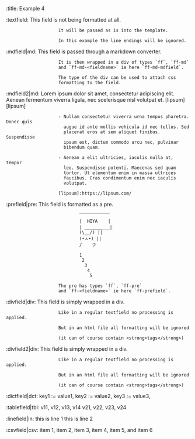 :title:                 Example 4

:textfield:             This field is not being formatted at all.

                        It will be passed as is into the template.

                        In this example the line endings will be ignored.

:mdfield|md:            This field is passed through a markdown converter.

                        It is then wrapped in a div of types `ff`, `ff-md`
                        and `ff-md-<fieldname>` ie here `ff-md-mdfield`.

                        The type of the div can be used to attach css
                        formatting to the field.

:mdfield2|md:           Lorem ipsum dolor sit amet, consectetur
                        adipiscing elit. Aenean fermentum viverra ligula,
                        nec scelerisque nisl volutpat et. [lipsum][lipsum]

                        - Nullam consectetur viverra urna tempus pharetra. Donec quis    
                          augue id ante mollis vehicula id nec tellus. Sed
                          placerat eros at sem aliquet finibus. Suspendisse
                          ipsum est, dictum commodo arcu nec, pulvinar
                          bibendum quam.

                        - Aenean a elit ultricies, iaculis nulla at, tempor
                          leo. Suspendisse potenti. Maecenas sed quam
                          tortor. Ut elementum enim in massa ultrices
                          faucibus. Cras condimentum enim nec iaculis
                          volutpat.

                        [lipsum]:https://lipsum.com/

:prefield|pre:          This field is formatted as a pre.

                                ￣￣￣￣￣￣￣
                                |  HIYA    |
                                | ＿＿＿＿___|
                                (\__/) ||
                                (•ㅅ•) ||
                                / 　 づ

                                1
                                 2
                                  3
                                   4
                                    5

                        The pre has types `ff`, `ff-pre`
                        and `ff-<fieldname>` ie here `ff-prefield`.

:divfield|div:          This field is simply wrapped in a div.

                        Like in a regular textfield no processing is applied.

                        But in an html file all formatting will be ignored

                        (it can of course contain <strong>tags</strong>)

:divfield2|div:         This field is simply wrapped in a div.

                        Like in a regular textfield no processing is applied.

                        But in an html file all formatting will be ignored

                        (it can of course contain <strong>tags</strong>)

:dictfield|dct:         key1 := value1,
                        key2 := value2,
                        key3 := value3,

:tablefield|tbl:        v11, v12, v13, v14
                        v21, v22, v23, v24

:linefield|ln:          this is line 1
                        this is line 2

:csvfield|csv:          item 1, item 2, item 3,
                        item 4, item 5, and
                        item 6

